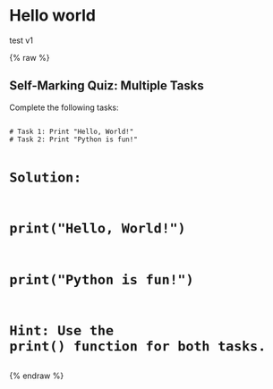 # Hello world

test v1

{% raw %}
<script src="https://cdn.datacamp.com/dcl-react.js.gz"></script>

<h2>Self-Marking Quiz: Multiple Tasks</h2>
<p>Complete the following tasks:</p>

<code data-datacamp-exercise data-lang="python">
# Task 1: Print "Hello, World!"
# Task 2: Print "Python is fun!"

# Solution:
# print("Hello, World!")
# print("Python is fun!")

# Hint: Use the print() function for both tasks.
</code>
{% endraw %}